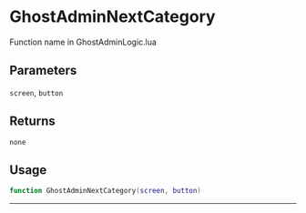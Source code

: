 # GhostAdminNextCategory
Function name in GhostAdminLogic.lua
## Parameters
`screen`, `button`
## Returns
`none`
## Usage
```lua
function GhostAdminNextCategory(screen, button)
```
---
